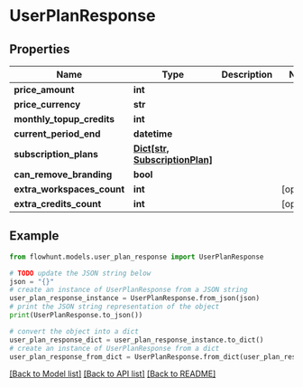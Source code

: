 # UserPlanResponse


## Properties

Name | Type | Description | Notes
------------ | ------------- | ------------- | -------------
**price_amount** | **int** |  | 
**price_currency** | **str** |  | 
**monthly_topup_credits** | **int** |  | 
**current_period_end** | **datetime** |  | 
**subscription_plans** | [**Dict[str, SubscriptionPlan]**](SubscriptionPlan.md) |  | 
**can_remove_branding** | **bool** |  | 
**extra_workspaces_count** | **int** |  | [optional] 
**extra_credits_count** | **int** |  | [optional] 

## Example

```python
from flowhunt.models.user_plan_response import UserPlanResponse

# TODO update the JSON string below
json = "{}"
# create an instance of UserPlanResponse from a JSON string
user_plan_response_instance = UserPlanResponse.from_json(json)
# print the JSON string representation of the object
print(UserPlanResponse.to_json())

# convert the object into a dict
user_plan_response_dict = user_plan_response_instance.to_dict()
# create an instance of UserPlanResponse from a dict
user_plan_response_from_dict = UserPlanResponse.from_dict(user_plan_response_dict)
```
[[Back to Model list]](../README.md#documentation-for-models) [[Back to API list]](../README.md#documentation-for-api-endpoints) [[Back to README]](../README.md)


